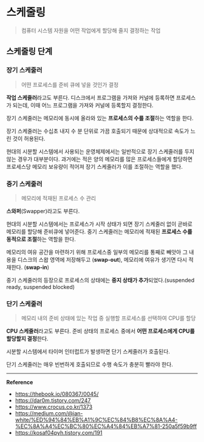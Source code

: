 # 스케줄링
> 컴퓨터 시스템 자원을 어떤 작업에게 할당해 줄지 결정하는 작업

## 스케줄링 단계

### 장기 스케줄러
> 어떤 프로세스를 준비 큐에 넣을 것인가 결정

**작업 스케줄러**라고도 부른다. 디스크에서 프로그램을 가져와 커널에 등록하면 프로세스가 되는데, 이때 어느 프로그램을 가져와 커널에 등록할지 결정한다.

장기 스케줄러는 메모리에 동시에 올라와 있는 **프로세스의 수를 조절**하는 역할을 한다.

장기 스케줄러는 수십초 내지 수 분 단위로 가끔 호출되기 때문에 상대적으로 속도가 느린 것이 허용된다.

현대의 시분할 시스템에서 사용되는 운영체제에서는 일반적으로 장기 스케줄러를 두지 않는 경우가 대부분이다.
과거에는 적은 양의 메모리를 많은 프로세스들에게 할당하면 프로세스당 메모리 보유량이 적어져 장기 스케줄러가 이를 조절하는 역할을 했다.


### 중기 스케줄러
> 메모리에 적재된 프로세스 수 관리

**스와퍼**(Swapper)라고도 부른다. 

현대의 시분할 시스템에서는 프로세스가 시작 상태가 되면 장기 스케줄러 없이 곧바로 메모리를 할당해 준비큐에 넣어준다.
중기 스케줄러는 메모리에 적재된 **프로세스 수를 동적으로 조절**하는 역할을 한다.

메모리의 여유 공간을 마련하기 위해 프로세스중 일부의 메모리를 통째로 빼앗아 그 내용을 디스크의 스왑 영역에 저장해두고 (**swap-out**),
메모리에 여유가 생기면 다시 적재한다. (**swap-in**)

중기 스케줄러의 등장으로 프로세스의 상태에는 **중지 상태가 추가**되었다.(suspended ready, suspended blocked)

### 단기 스케줄러
> 메모리 내의 준비 상태에 있는 작업 중 실행할 프로세스를 선택하여 CPU를 할당

**CPU 스케줄러**라고도 부른다. 준비 상태의 프로세스 중에서 **어떤 프로세스에게 CPU를 할당할지 결정**한다.

시분할 시스템에서 타이머 인터럽트가 발생하면 단기 스케줄러가 호출된다.

단기 스케줄러는 매우 빈번하게 호출되므로 수행 속도가 충분히 빨라야 한다.

---
**Reference**<br>
- https://thebook.io/080367/0045/
- https://dar0m.tistory.com/247
- https://www.crocus.co.kr/1373
- https://medium.com/@ian-white/%ED%94%84%EB%A1%9C%EC%84%B8%EC%8A%A4-%EC%8A%A4%EC%BC%80%EC%A4%84%EB%A7%81-250a5f59b9ff
- https://kosaf04pyh.tistory.com/191
